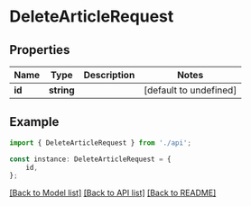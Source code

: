 # DeleteArticleRequest


## Properties

Name | Type | Description | Notes
------------ | ------------- | ------------- | -------------
**id** | **string** |  | [default to undefined]

## Example

```typescript
import { DeleteArticleRequest } from './api';

const instance: DeleteArticleRequest = {
    id,
};
```

[[Back to Model list]](../README.md#documentation-for-models) [[Back to API list]](../README.md#documentation-for-api-endpoints) [[Back to README]](../README.md)
